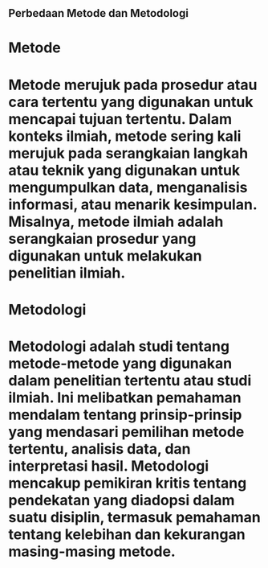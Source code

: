 # <h2>Perbedaan Metode dan Metodologi <h2/>

# Metode 
<h1>Metode merujuk pada prosedur atau cara tertentu yang digunakan untuk mencapai tujuan tertentu. Dalam konteks ilmiah, metode sering kali merujuk pada serangkaian langkah atau teknik yang digunakan untuk mengumpulkan data, menganalisis informasi, atau menarik kesimpulan. Misalnya, metode ilmiah adalah serangkaian prosedur yang digunakan untuk melakukan penelitian ilmiah.<h1/>

# Metodologi
<h1>Metodologi adalah studi tentang metode-metode yang digunakan dalam penelitian tertentu atau studi ilmiah. Ini melibatkan pemahaman mendalam tentang prinsip-prinsip yang mendasari pemilihan metode tertentu, analisis data, dan interpretasi hasil. Metodologi mencakup pemikiran kritis tentang pendekatan yang diadopsi dalam suatu disiplin, termasuk pemahaman tentang kelebihan dan kekurangan masing-masing metode.<h1/>
